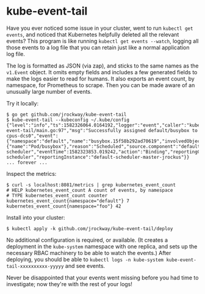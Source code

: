 # kube-event-tail

Have you ever noticed some issue in your cluster, went to run `kubectl get events`, and noticed that
Kubernetes helpfully deleted all the relevant events? This program is like running
`kubectl get events --watch`, logging all those events to a log file that you can retain just like a
normal application log file.

The log is formatted as JSON (via zap), and sticks to the same names as the `v1.Event` object. It
omits empty fields and includes a few generated fields to make the logs easier to read for humans.
It also exports an event count, by namespace, for Prometheus to scrape. Then you can be made aware
of an unusually large number of events.

Try it locally:

    $ go get github.com/jrockway/kube-event-tail
    $ kube-event-tail --kubeconfig ~/.kube/config
    {"level":"info","ts":1582326064.0164192,"logger":"event","caller":"kube-event-tail/main.go:97","msg":"Successfully assigned default/busybox to cpus-dcs0","event":{"namespace":"default","name":"busybox.15f58b292ad70619","involvedObject":{"name":"Pod/busybox"},"reason":"Scheduled","source.component":"default-scheduler","eventTime":1582323853.019242,"action":"Binding","reportingController":"default-scheduler","reportingInstance":"default-scheduler-master-jrockus"}}
    ... forever ...

Inspect the metrics:

    $ curl -s localhost:8081/metrics | grep kubernetes_event_count
    # HELP kubernetes_event_count A count of events, by namespace
    # TYPE kubernetes_event_count counter
    kubernetes_event_count{namespace="default"} 7
    kubernetes_event_count{namespace="foo"} 42

Install into your cluster:

    $ kubectl apply -k github.com/jrockway/kube-event-tail/deploy

No additional configuration is required, or available. (It creates a deployment in the `kube-system`
namespace with one replica, and sets up the necessary RBAC machinery to be able to watch the
events.) After deploying, you should be able to
`kubectl logs -n kube-system kube-event-tail-xxxxxxxxxx-yyyyy` and see events.

Never be disappointed that your events went missing before you had time to investigate; now they're
with the rest of your logs!
